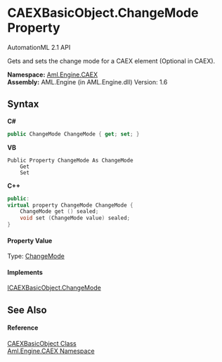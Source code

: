 # CAEXBasicObject.ChangeMode Property 
AutomationML 2.1 API 

Gets and sets the change mode for a CAEX element (Optional in CAEX).

**Namespace:**&nbsp;<a href="N_Aml_Engine_CAEX">Aml.Engine.CAEX</a><br />**Assembly:**&nbsp;AML.Engine (in AML.Engine.dll) Version: 1.6

## Syntax

**C#**<br />
``` C#
public ChangeMode ChangeMode { get; set; }
```

**VB**<br />
``` VB
Public Property ChangeMode As ChangeMode
	Get
	Set
```

**C++**<br />
``` C++
public:
virtual property ChangeMode ChangeMode {
	ChangeMode get () sealed;
	void set (ChangeMode value) sealed;
}
```


#### Property Value
Type: <a href="T_Aml_Engine_CAEX_ChangeMode">ChangeMode</a>

#### Implements
<a href="P_Aml_Engine_CAEX_ICAEXBasicObject_ChangeMode">ICAEXBasicObject.ChangeMode</a><br />

## See Also


#### Reference
<a href="T_Aml_Engine_CAEX_CAEXBasicObject">CAEXBasicObject Class</a><br /><a href="N_Aml_Engine_CAEX">Aml.Engine.CAEX Namespace</a><br />